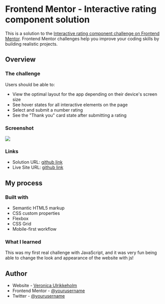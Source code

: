 # Frontend Mentor - Interactive rating component solution

This is a solution to the [Interactive rating component challenge on Frontend Mentor](https://www.frontendmentor.io/challenges/interactive-rating-component-koxpeBUmI). Frontend Mentor challenges help you improve your coding skills by building realistic projects. 

## Overview

### The challenge

Users should be able to:

- View the optimal layout for the app depending on their device's screen size
- See hover states for all interactive elements on the page
- Select and submit a number rating
- See the "Thank you" card state after submitting a rating

### Screenshot

![](./screenshot.jpg)

### Links

- Solution URL: [github link](https://veronisab.github.io/interactive-rating-component)
- Live Site URL: [github link](https://github.com/veronisab/interactive-rating-component)

## My process

### Built with

- Semantic HTML5 markup
- CSS custom properties
- Flexbox
- CSS Grid
- Mobile-first workflow

### What I learned

This was my first real challenge with JavaScript, and it was very fun being able to change the look and appearance of the website with js!


## Author

- Website - [Veronica Ulrikkeholm](https://www.veronisab.github.io)
- Frontend Mentor - [@yourusername](https://www.frontendmentor.io/profile/yourusername)
- Twitter - [@yourusername](https://www.twitter.com/yourusername)
